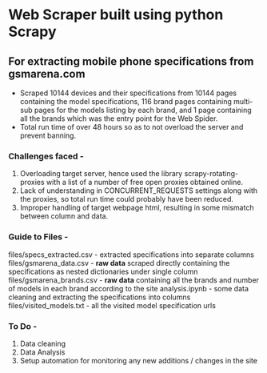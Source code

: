 # Web Scraper built using python Scrapy
## For extracting mobile phone specifications from gsmarena.com

* Scraped 10144 devices and their specifications from 10144 pages containing the model specifications, 116 brand pages containing multi-sub pages for the models listing by each brand, and 1 page containing all the brands which was the entry point for the Web Spider.
* Total run time of over 48 hours so as to not overload the server and prevent banning.

### Challenges faced -
1. Overloading target server, hence used the library scrapy-rotating-proxies with a list of a number of free open proxies obtained online.
2. Lack of understanding in CONCURRENT_REQUESTS settings along with the proxies, so total run time could probably have been reduced.
3. Improper handling of target webpage html, resulting in some mismatch between column and data.

### Guide to Files - 
files/specs_extracted.csv - extracted specifications into separate columns
files/gsmarena_data.csv - **raw data** scraped directly containing the specifications as nested dictionaries under single column
files/gsmarena_brands.csv - **raw data** containing all the brands and number of models in each brand according to the site
analysis.ipynb - some data cleaning and extracting the specifications into columns
files/visited_models.txt - all the visited model specification urls

### To Do - 
1. Data cleaning
2. Data Analysis
3. Setup automation for monitoring any new additions / changes in the site
